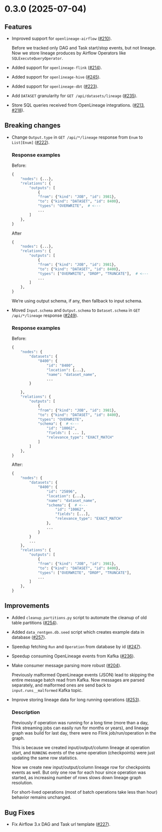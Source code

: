 # 0.3.0 (2025-07-04)

## Features

- Improved support for `openlineage-airflow` ([#210](https://github.com/MobileTeleSystems/data-rentgen/issues/210)).

  Before we tracked only DAG and Task start/stop events, but not lineage.
  Now we store lineage produces by Airflow Operators like `SQLExecuteQueryOperator`.
- Added support for `openlineage-flink` ([#214](https://github.com/MobileTeleSystems/data-rentgen/issues/214)).
- Added support for `openlineage-hive` ([#245](https://github.com/MobileTeleSystems/data-rentgen/issues/245)).
- Added support for `openlineage-dbt` ([#223](https://github.com/MobileTeleSystems/data-rentgen/issues/223)).
- Add `DATASET` granularity for `GET /api/datasets/lineage` ([#235](https://github.com/MobileTeleSystems/data-rentgen/issues/235)).
- Store SQL queries received from OpenLineage integrations. ([#213](https://github.com/MobileTeleSystems/data-rentgen/issues/213), [#218](https://github.com/MobileTeleSystems/data-rentgen/issues/218)).

## Breaking changes

- Change `Output.type` in `GET /api/*/lineage` response from `Enum` to `List[Enum]` ([#222](https://github.com/MobileTeleSystems/data-rentgen/issues/222)).

  ### Response examples

  Before:
  ```python
  {
      "nodes": {...},
      "relations": {
          "outputs": [
              {
              "from": {"kind": "JOB", "id": 3981},
              "to": {"kind": "DATASET", "id": 8400},
              "types": "OVERWRITE",  # <---
              ...
          ]
      },
  }
  ```

  After
  ```python
  {
      "nodes": {...},
      "relations": {
          "outputs": [
              {
              "from": {"kind": "JOB", "id": 3981},
              "to": {"kind": "DATASET", "id": 8400},
              "types": ["OVERWRITE", "DROP", "TRUNCATE"],  # <---
              ...
          ]
      },
  }
  ```

  We’re using output schema, if any, then fallback to input schema.
- Moved `Input.schema` and `Output.schema` to `Dataset.schema` in `GET /api/*/lineage` response ([#249](https://github.com/MobileTeleSystems/data-rentgen/issues/249)).

  ### Response examples

  Before:
  ```python
  {
      "nodes": {
          "datasets": {
              "8400": {
                  "id": "8400",
                  "location": {...},
                  "name": "dataset_name",
                  ...
          }

      },
      "relations": {
          "outputs": [
              {
              "from": {"kind": "JOB", "id": 3981},
              "to": {"kind": "DATASET", "id": 8400},
              "types": "OVERWRITE",
              "schema": {  # <---
                  "id": "10062",
                  "fields": [ ... ],
                  "relevance_type": "EXACT_MATCH"
              ]
          ]
      },
  }
  ```

  After:
  ```python
  {
      "nodes": {
          "datasets": {
              "8400": {
                  "id": "25896",
                  "location": {...},
                  "name": "dataset_name",
                  "schema": {  # <---
                      "id": "10062",
                      "fields": [...],
                      "relevance_type": "EXACT_MATCH"
                  },
                  ...
              }
          }
          ...
      },
      "relations": {
          "outputs": [
              {
              "from": {"kind": "JOB", "id": 3981},
              "to": {"kind": "DATASET", "id": 8400},
              "types": ["OVERWRITE", "DROP", "TRUNCATE"],
              ...
          ]
      },
  }
  ```

## Improvements

- Added `cleanup_partitions.py` script to automate the cleanup of old table partitions ([#254](https://github.com/MobileTeleSystems/data-rentgen/issues/254)).
- Added `data_rentgen.db.seed` script which creates example data in database ([#257](https://github.com/MobileTeleSystems/data-rentgen/issues/257)).
- Speedup fetching `Run` and `Operation` from database by id ([#247](https://github.com/MobileTeleSystems/data-rentgen/issues/247)).
- Speedup consuming OpenLineage events from Kafka ([#236](https://github.com/MobileTeleSystems/data-rentgen/issues/236)).
- Make consumer message parsing more robust ([#204](https://github.com/MobileTeleSystems/data-rentgen/issues/204)).

  Previously malformed OpenLineage events (JSON) lead to skipping the entire message batch read from Kafka.
  Now messages are parsed separately, and malformed ones are send back to `input.runs__malformed` Kafka topic.
- Improve storing lineage data for long running operations ([#253](https://github.com/MobileTeleSystems/data-rentgen/issues/253)).

  ### Description

  Previously if operation was running for a long time (more than a day, Flink streaming jobs can easily run for months or years),
  and lineage graph was build for last day, there were no Flink job/run/operation in the graph.

  This is because we created input/output/column lineage at operation start,
  and `RUNNING` events of the same operation (checkpoints) were just updating the same row statistics.

  Now we create new input/output/column lineage row for checkpoints events as well.
  But only one row for each hour since operation was started, as increasing number of rows slows down lineage graph resolution.

  For short-lived operations (most of batch operations take less than hour) behavior remains unchanged.

## Bug Fixes

- Fix Airflow 3.x DAG and Task url template ([#227](https://github.com/MobileTeleSystems/data-rentgen/issues/227)).

